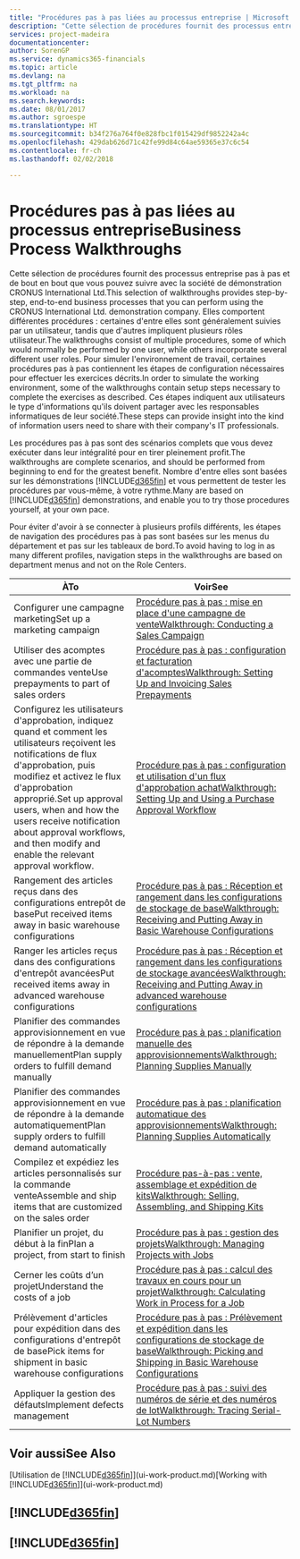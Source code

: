 ```yaml
---
title: "Procédures pas à pas liées au processus entreprise | Microsoft Docs"
description: "Cette sélection de procédures fournit des processus entreprise pas à pas et de bout en bout que vous pouvez suivre avec la société de démonstration CRONUS International Ltd. Elles comportent différentes procédures : certaines d'entre elles sont généralement suivies par un utilisateur, tandis que d'autres impliquent plusieurs rôles utilisateur. Pour simuler l'environnement de travail, certaines procédures pas à pas contiennent les étapes de configuration nécessaires pour effectuer les exercices décrits. Ces étapes indiquent aux utilisateurs le type d'informations qu'ils doivent partager avec les responsables informatiques de leur société."
services: project-madeira
documentationcenter: 
author: SorenGP
ms.service: dynamics365-financials
ms.topic: article
ms.devlang: na
ms.tgt_pltfrm: na
ms.workload: na
ms.search.keywords: 
ms.date: 08/01/2017
ms.author: sgroespe
ms.translationtype: HT
ms.sourcegitcommit: b34f276a764f0e828fbc1f015429df9852242a4c
ms.openlocfilehash: 429dab626d71c42fe99d84c64ae59365e37c6c54
ms.contentlocale: fr-ch
ms.lasthandoff: 02/02/2018

---
```

# <a name="business-process-walkthroughs"></a><span data-ttu-id="cdd0c-106">Procédures pas à pas liées au processus entreprise</span><span class="sxs-lookup"><span data-stu-id="cdd0c-106">Business Process Walkthroughs</span></span>
<span data-ttu-id="cdd0c-107">Cette sélection de procédures fournit des processus entreprise pas à pas et de bout en bout que vous pouvez suivre avec la société de démonstration CRONUS International Ltd.</span><span class="sxs-lookup"><span data-stu-id="cdd0c-107">This selection of walkthroughs provides step-by-step, end-to-end business processes that you can perform using the CRONUS International Ltd. demonstration company.</span></span> <span data-ttu-id="cdd0c-108">Elles comportent différentes procédures : certaines d'entre elles sont généralement suivies par un utilisateur, tandis que d'autres impliquent plusieurs rôles utilisateur.</span><span class="sxs-lookup"><span data-stu-id="cdd0c-108">The walkthroughs consist of multiple procedures, some of which would normally be performed by one user, while others incorporate several different user roles.</span></span> <span data-ttu-id="cdd0c-109">Pour simuler l'environnement de travail, certaines procédures pas à pas contiennent les étapes de configuration nécessaires pour effectuer les exercices décrits.</span><span class="sxs-lookup"><span data-stu-id="cdd0c-109">In order to simulate the working environment, some of the walkthroughs contain setup steps necessary to complete the exercises as described.</span></span> <span data-ttu-id="cdd0c-110">Ces étapes indiquent aux utilisateurs le type d'informations qu'ils doivent partager avec les responsables informatiques de leur société.</span><span class="sxs-lookup"><span data-stu-id="cdd0c-110">These steps can provide insight into the kind of information users need to share with their company's IT professionals.</span></span>  

 <span data-ttu-id="cdd0c-111">Les procédures pas à pas sont des scénarios complets que vous devez exécuter dans leur intégralité pour en tirer pleinement profit.</span><span class="sxs-lookup"><span data-stu-id="cdd0c-111">The walkthroughs are complete scenarios, and should be performed from beginning to end for the greatest benefit.</span></span> <span data-ttu-id="cdd0c-112">Nombre d'entre elles sont basées sur les démonstrations [!INCLUDE[d365fin](includes/d365fin_md.md)] et vous permettent de tester les procédures par vous-même, à votre rythme.</span><span class="sxs-lookup"><span data-stu-id="cdd0c-112">Many are based on [!INCLUDE[d365fin](includes/d365fin_md.md)] demonstrations, and enable you to try those procedures yourself, at your own pace.</span></span>  

 <span data-ttu-id="cdd0c-113">Pour éviter d'avoir à se connecter à plusieurs profils différents, les étapes de navigation des procédures pas à pas sont basées sur les menus du département et pas sur les tableaux de bord.</span><span class="sxs-lookup"><span data-stu-id="cdd0c-113">To avoid having to log in as many different profiles, navigation steps in the walkthroughs are based on department menus and not on the Role Centers.</span></span>  

|<span data-ttu-id="cdd0c-114">À</span><span class="sxs-lookup"><span data-stu-id="cdd0c-114">To</span></span>|<span data-ttu-id="cdd0c-115">Voir</span><span class="sxs-lookup"><span data-stu-id="cdd0c-115">See</span></span>|  
|--------|---------|  
|<span data-ttu-id="cdd0c-116">Configurer une campagne marketing</span><span class="sxs-lookup"><span data-stu-id="cdd0c-116">Set up a marketing campaign</span></span>|[<span data-ttu-id="cdd0c-117">Procédure pas à pas : mise en place d'une campagne de vente</span><span class="sxs-lookup"><span data-stu-id="cdd0c-117">Walkthrough: Conducting a Sales Campaign</span></span>](walkthrough-conducting-a-sales-campaign.md)|  
|<span data-ttu-id="cdd0c-118">Utiliser des acomptes avec une partie de commandes vente</span><span class="sxs-lookup"><span data-stu-id="cdd0c-118">Use prepayments to part of sales orders</span></span>|[<span data-ttu-id="cdd0c-119">Procédure pas à pas : configuration et facturation d'acomptes</span><span class="sxs-lookup"><span data-stu-id="cdd0c-119">Walkthrough: Setting Up and Invoicing Sales Prepayments</span></span>](walkthrough-setting-up-and-invoicing-sales-prepayments.md)|  
|<span data-ttu-id="cdd0c-120">Configurez les utilisateurs d'approbation, indiquez quand et comment les utilisateurs reçoivent les notifications de flux d'approbation, puis modifiez et activez le flux d'approbation approprié.</span><span class="sxs-lookup"><span data-stu-id="cdd0c-120">Set up approval users, when and how the users receive notification about approval workflows, and then modify and enable the relevant approval workflow.</span></span>|[<span data-ttu-id="cdd0c-121">Procédure pas à pas : configuration et utilisation d'un flux d'approbation achat</span><span class="sxs-lookup"><span data-stu-id="cdd0c-121">Walkthrough: Setting Up and Using a Purchase Approval Workflow</span></span>](walkthrough-setting-up-and-using-a-purchase-approval-workflow.md)|  
|<span data-ttu-id="cdd0c-122">Rangement des articles reçus dans des configurations entrepôt de base</span><span class="sxs-lookup"><span data-stu-id="cdd0c-122">Put received items away in basic warehouse configurations</span></span>|[<span data-ttu-id="cdd0c-123">Procédure pas à pas : Réception et rangement dans les configurations de stockage de base</span><span class="sxs-lookup"><span data-stu-id="cdd0c-123">Walkthrough: Receiving and Putting Away in Basic Warehouse Configurations</span></span>](walkthrough-receiving-and-putting-away-in-basic-warehousing.md)|  
|<span data-ttu-id="cdd0c-124">Ranger les articles reçus dans des configurations d'entrepôt avancées</span><span class="sxs-lookup"><span data-stu-id="cdd0c-124">Put received items away in advanced warehouse configurations</span></span>|[<span data-ttu-id="cdd0c-125">Procédure pas à pas : Réception et rangement dans les configurations de stockage avancées</span><span class="sxs-lookup"><span data-stu-id="cdd0c-125">Walkthrough: Receiving and Putting Away in advanced warehouse configurations</span></span>](walkthrough-receiving-and-putting-away-in-advanced-warehousing.md)|  
|<span data-ttu-id="cdd0c-126">Planifier des commandes approvisionnement en vue de répondre à la demande manuellement</span><span class="sxs-lookup"><span data-stu-id="cdd0c-126">Plan supply orders to fulfill demand manually</span></span>|[<span data-ttu-id="cdd0c-127">Procédure pas à pas : planification manuelle des approvisionnements</span><span class="sxs-lookup"><span data-stu-id="cdd0c-127">Walkthrough: Planning Supplies Manually</span></span>](walkthrough-planning-supplies-manually.md)|  
|<span data-ttu-id="cdd0c-128">Planifier des commandes approvisionnement en vue de répondre à la demande automatiquement</span><span class="sxs-lookup"><span data-stu-id="cdd0c-128">Plan supply orders to fulfill demand automatically</span></span>|[<span data-ttu-id="cdd0c-129">Procédure pas à pas : planification automatique des approvisionnements</span><span class="sxs-lookup"><span data-stu-id="cdd0c-129">Walkthrough: Planning Supplies Automatically</span></span>](walkthrough-planning-supplies-automatically.md)|  
|<span data-ttu-id="cdd0c-130">Compilez et expédiez les articles personnalisés sur la commande vente</span><span class="sxs-lookup"><span data-stu-id="cdd0c-130">Assemble and ship items that are customized on the sales order</span></span>|[<span data-ttu-id="cdd0c-131">Procédure pas-à-pas : vente, assemblage et expédition de kits</span><span class="sxs-lookup"><span data-stu-id="cdd0c-131">Walkthrough: Selling, Assembling, and Shipping Kits</span></span>](walkthrough-selling-assembling-and-shipping-kits.md)|  
|<span data-ttu-id="cdd0c-132">Planifier un projet, du début à la fin</span><span class="sxs-lookup"><span data-stu-id="cdd0c-132">Plan a project, from start to finish</span></span>|[<span data-ttu-id="cdd0c-133">Procédure pas à pas : gestion des projets</span><span class="sxs-lookup"><span data-stu-id="cdd0c-133">Walkthrough: Managing Projects with Jobs</span></span>](walkthrough-managing-projects-with-jobs.md)|  
|<span data-ttu-id="cdd0c-134">Cerner les coûts d’un projet</span><span class="sxs-lookup"><span data-stu-id="cdd0c-134">Understand the costs of a job</span></span>|[<span data-ttu-id="cdd0c-135">Procédure pas à pas : calcul des travaux en cours pour un projet</span><span class="sxs-lookup"><span data-stu-id="cdd0c-135">Walkthrough: Calculating Work in Process for a Job</span></span>](walkthrough-calculating-work-in-process-for-a-job.md)|  
|<span data-ttu-id="cdd0c-136">Prélèvement d'articles pour expédition dans des configurations d'entrepôt de base</span><span class="sxs-lookup"><span data-stu-id="cdd0c-136">Pick items for shipment in basic warehouse configurations</span></span>|[<span data-ttu-id="cdd0c-137">Procédure pas à pas : Prélèvement et expédition dans les configurations de stockage de base</span><span class="sxs-lookup"><span data-stu-id="cdd0c-137">Walkthrough: Picking and Shipping in Basic Warehouse Configurations</span></span>](walkthrough-picking-and-shipping-in-basic-warehousing.md)|  
|<span data-ttu-id="cdd0c-138">Appliquer la gestion des défauts</span><span class="sxs-lookup"><span data-stu-id="cdd0c-138">Implement defects management</span></span>|[<span data-ttu-id="cdd0c-139">Procédure pas à pas : suivi des numéros de série et des numéros de lot</span><span class="sxs-lookup"><span data-stu-id="cdd0c-139">Walkthrough: Tracing Serial-Lot Numbers</span></span>](walkthrough-tracing-serial-lot-numbers.md)|  

## <a name="see-also"></a><span data-ttu-id="cdd0c-140">Voir aussi</span><span class="sxs-lookup"><span data-stu-id="cdd0c-140">See Also</span></span>
<span data-ttu-id="cdd0c-141">[Utilisation de [!INCLUDE[d365fin](includes/d365fin_md.md)]](ui-work-product.md)</span><span class="sxs-lookup"><span data-stu-id="cdd0c-141">[Working with [!INCLUDE[d365fin](includes/d365fin_md.md)]](ui-work-product.md)</span></span>  

## [!INCLUDE[d365fin](includes/free_trial_md.md)]  
## [!INCLUDE[d365fin](includes/training_link_md.md)]

